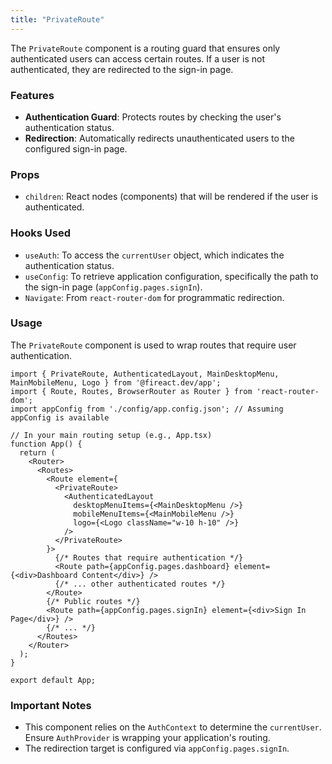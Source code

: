 ```yaml
---
title: "PrivateRoute"
---
```


The `PrivateRoute` component is a routing guard that ensures only authenticated users can access certain routes. If a user is not authenticated, they are redirected to the sign-in page.

### Features

- **Authentication Guard**: Protects routes by checking the user's authentication status.
- **Redirection**: Automatically redirects unauthenticated users to the configured sign-in page.

### Props

- `children`: React nodes (components) that will be rendered if the user is authenticated.

### Hooks Used

- `useAuth`: To access the `currentUser` object, which indicates the authentication status.
- `useConfig`: To retrieve application configuration, specifically the path to the sign-in page (`appConfig.pages.signIn`).
- `Navigate`: From `react-router-dom` for programmatic redirection.

### Usage

The `PrivateRoute` component is used to wrap routes that require user authentication.

```tsx
import { PrivateRoute, AuthenticatedLayout, MainDesktopMenu, MainMobileMenu, Logo } from '@fireact.dev/app';
import { Route, Routes, BrowserRouter as Router } from 'react-router-dom';
import appConfig from './config/app.config.json'; // Assuming appConfig is available

// In your main routing setup (e.g., App.tsx)
function App() {
  return (
    <Router>
      <Routes>
        <Route element={
          <PrivateRoute>
            <AuthenticatedLayout 
              desktopMenuItems={<MainDesktopMenu />}
              mobileMenuItems={<MainMobileMenu />}
              logo={<Logo className="w-10 h-10" />}
            />
          </PrivateRoute>
        }>
          {/* Routes that require authentication */}
          <Route path={appConfig.pages.dashboard} element={<div>Dashboard Content</div>} />
          {/* ... other authenticated routes */}
        </Route>
        {/* Public routes */}
        <Route path={appConfig.pages.signIn} element={<div>Sign In Page</div>} />
        {/* ... */}
      </Routes>
    </Router>
  );
}

export default App;
```

### Important Notes

- This component relies on the `AuthContext` to determine the `currentUser`. Ensure `AuthProvider` is wrapping your application's routing.
- The redirection target is configured via `appConfig.pages.signIn`.
